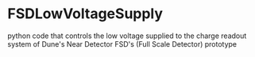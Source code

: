 # FSDLowVoltageSupply
python code that controls the low voltage supplied to the charge readout system of Dune's Near Detector FSD's (Full Scale Detector) prototype
